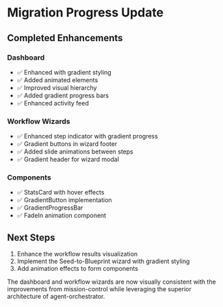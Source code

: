 # Migration Progress Update

## Completed Enhancements

### Dashboard
- ✅ Enhanced with gradient styling
- ✅ Added animated elements
- ✅ Improved visual hierarchy
- ✅ Added gradient progress bars
- ✅ Enhanced activity feed

### Workflow Wizards
- ✅ Enhanced step indicator with gradient progress
- ✅ Gradient buttons in wizard footer
- ✅ Added slide animations between steps
- ✅ Gradient header for wizard modal

### Components
- ✅ StatsCard with hover effects
- ✅ GradientButton implementation
- ✅ GradientProgressBar
- ✅ FadeIn animation component

## Next Steps

1. Enhance the workflow results visualization
2. Implement the Seed-to-Blueprint wizard with gradient styling
3. Add animation effects to form components

The dashboard and workflow wizards are now visually consistent with the improvements from mission-control while leveraging the superior architecture of agent-orchestrator.
